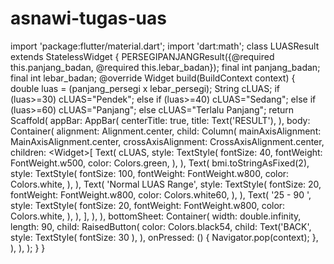 # asnawi-tugas-uas
import 'package:flutter/material.dart'; import 'dart:math';   class LUASResult extends StatelessWidget {    PERSEGIPANJANGResult({@required this.panjang_badan, @required this.lebar_badan});   final int panjang_badan;   final int lebar_badan;    @override   Widget build(BuildContext context) {     double luas = (panjang_persegi x lebar_persegi);     String cLUAS;     if (luas>=30) cLUAS="Pendek";     else if (luas>=40) cLUAS="Sedang";     else if (luas>=60) cLUAS="Panjang";     else cLUAS="Terlalu Panjang";     return Scaffold(       appBar: AppBar(         centerTitle: true,         title: Text('RESULT'),       ),       body: Container(       alignment: Alignment.center,         child: Column(           mainAxisAlignment: MainAxisAlignment.center,           crossAxisAlignment: CrossAxisAlignment.center,           children: &lt;Widget>[             Text(               cLUAS,               style: TextStyle(                 fontSize: 40,                 fontWeight: FontWeight.w500,                 color: Colors.green,               ),             ),             Text(               bmi.toStringAsFixed(2),               style: TextStyle(                 fontSize: 100,                 fontWeight: FontWeight.w800,                 color: Colors.white,               ),             ),             Text(               'Normal LUAS Range',               style: TextStyle(                 fontSize: 20,                 fontWeight: FontWeight.w800,                 color: Colors.white60,               ),             ),             Text(               '25 -  90 ',               style: TextStyle(                 fontSize: 20,                 fontWeight: FontWeight.w800,                 color: Colors.white,               ),             ),            ],         ),       ),       bottomSheet: Container(         width: double.infinity,         length: 90,         child: RaisedButton(            color: Colors.black54,           child: Text('BACK',             style: TextStyle(               fontSize: 30             ),            ),           onPressed: () {             Navigator.pop(context);           },         ),       ),      );   } }
